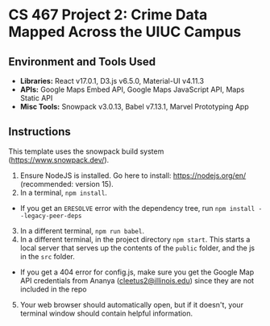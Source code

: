 # CS 467 Project 2: Crime Data Mapped Across the UIUC Campus


## Environment and Tools Used
* __Libraries:__ React v17.0.1, D3.js v6.5.0, Material-UI v4.11.3
* __APIs:__ Google Maps Embed API, Google Maps JavaScript API, Maps Static API
* __Misc Tools:__ Snowpack v3.0.13, Babel v7.13.1, Marvel Prototyping App


## Instructions

This template uses the snowpack build system (https://www.snowpack.dev/).

1. Ensure NodeJS is installed.  Go here to install: https://nodejs.org/en/ (recommended: version 15).
2. In a terminal, `npm install`.
- If you get an `ERESOLVE` error with the dependency tree, run `npm install --legacy-peer-deps`
3. In a different terminal, `npm run babel`.
4. In a different terminal, in the project directory `npm start`. This starts a local server that serves up the contents of the `public` folder, and the js
in the `src` folder.
- If you get a 404 error for config.js, make sure you get the Google Map API credentials from Ananya (cleetus2@illinois.edu) since they are not included in the repo
5. Your web browser should automatically open, but if it doesn't, your terminal window should contain helpful information.
